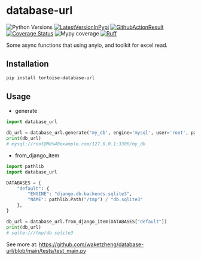 # database-url
![Python Versions](https://img.shields.io/pypi/pyversions/tortoise-database-url)
[![LatestVersionInPypi](https://img.shields.io/pypi/v/tortoise-database-url.svg?style=flat)](https://pypi.org/project/tortoise-database-url/)
[![GithubActionResult](https://github.com/waketzheng/database-url/workflows/ci/badge.svg)](https://github.com/waketzheng/database-url/actions?query=workflow:ci)
[![Coverage Status](https://coveralls.io/repos/github/waketzheng/database-url/badge.svg?branch=main)](https://coveralls.io/github/waketzheng/database-url?branch=main)
![Mypy coverage](https://img.shields.io/badge/mypy-100%25-green.svg)
[![Ruff](https://img.shields.io/endpoint?url=https://raw.githubusercontent.com/astral-sh/ruff/main/assets/badge/v2.json)](https://github.com/astral-sh/ruff)

Some async functions that using anyio, and toolkit for excel read.

## Installation

```bash
pip install tortoise-database-url
```

## Usage

- generate

```py
import database_url

db_url = database_url.generate('my_db', engine='mysql', user='root', password='Me@example.com')
print(db_url)
# mysql://root@Me%40example.com/127.0.0.1:3306/my_db
```

- from_django_item
```py
import pathlib
import database_url

DATABASES = {
    "default": {
        "ENGINE": "django.db.backends.sqlite3",
        "NAME": pathlib.Path("/tmp") / "db.sqlite3"
    },
}

db_url = database_url.from_django_item(DATABASES["default"])
print(db_url)
# sqlte:///tmp/db.sqlite3
```
See more at: https://github.com/waketzheng/database-url/blob/main/tests/test_main.py
